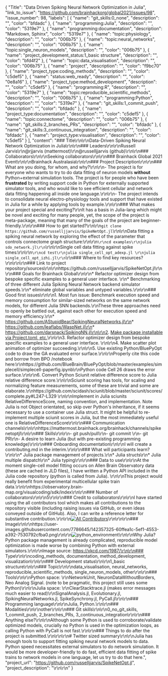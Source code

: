 {
  "Title": "Data Driven Spiking Neural Network Optimization in Julia",
  "link_to_issue": "https://github.com/brainhackorg/global2021/issues/98",
  "issue_number": 98,
  "labels": [
    {
      "name": "git_skills:0_none",
      "description": "",
      "color": "bfdadc"
    },
    {
      "name": "programming:Julia",
      "description": "",
      "color": "5319e7"
    },
    {
      "name": "programming:documentation",
      "description": "Markdown, Sphinx",
      "color": "5319e7"
    },
    {
      "name": "topic:physiology",
      "description": "",
      "color": "006b75"
    },
    {
      "name": "topic:neural_networks",
      "description": "",
      "color": "006b75"
    },
    {
      "name": "topic:single_neuron_models",
      "description": "",
      "color": "006b75"
    },
    {
      "name": "project_development_status:1_basic structure",
      "description": "",
      "color": "bfd4f2"
    },
    {
      "name": "topic:data_visualisation",
      "description": "",
      "color": "006b75"
    },
    {
      "name": "project",
      "description": "",
      "color": "f9bc70"
    },
    {
      "name": "project_type:coding_methods",
      "description": "",
      "color": "c5def5"
    },
    {
      "name": "status:web_ready",
      "description": "",
      "color": "0e8a16"
    },
    {
      "name": "project_type:method_development",
      "description": "",
      "color": "c5def5"
    },
    {
      "name": "programming:R",
      "description": "",
      "color": "5319e7"
    },
    {
      "name": "topic:reproducible_scientific_methods",
      "description": "",
      "color": "006b75"
    },
    {
      "name": "programming:Python",
      "description": "",
      "color": "5319e7"
    },
    {
      "name": "git_skills:1_commit_push",
      "description": "",
      "color": "bfdadc"
    },
    {
      "name": "project_type:documentation",
      "description": "",
      "color": "c5def5"
    },
    {
      "name": "topic:connectome",
      "description": "",
      "color": "006b75"
    },
    {
      "name": "git_skills:2_branches_PRs",
      "description": "",
      "color": "bfdadc"
    },
    {
      "name": "git_skills:3_continuous_integration",
      "description": "",
      "color": "bfdadc"
    },
    {
      "name": "project_type:visualisation",
      "description": "",
      "color": "c5def5"
    }
  ],
  "content": "### Title\r\n\r\nData-Driven Spiking Neural Network Optimization in Julia\r\n\r\n### Leaders\r\n\r\nRussell Jarvis\r\n@rjjarvis (mattermost)\r\n@russelljjarvis (github)\r\n\r\n### Collaborators\r\n\r\nSeeking collaborators\r\n\r\n### Brainhack Global 2021 Event\r\n\r\nBrainhack Australasia\r\n\r\n### Project Description\r\n\r\n### What are you doing, for whom, and why?\r\n\r\n- The project is for everyone who wants to try to do data fitting of neuron models **without** Python+external simulation tools. The project is for people who have been **frustrated** by writing support code in Python for externally supported simulator tools, and who would like to see efficient cellular and network data fitting happening all inside one language.\r\n\r\n- The project intends to consolidate neural electro-physiology tools and support that have existed in Julia for a while by applying tools by example.\r\n\r\n### What makes your project special and exciting?\r\nIt has a basis in Julia-lang which might be novel and exciting for many people, yet, the scope of the project is meta-package, meaning that many of the goals of the project are beginner-friendly.\r\n\r\n### How to get started?\r\n\r\n`git clone https://github.com/russelljjarvis/SpikeNetOpt.jl`\r\n\r\nData fitting a spiking neural network by exploring the effect of the parameter that controls connectome graph structure:\r\n\r\n```\r\ncd examples\r\njulia sdo_network.jl\r\n```\r\n\r\nSingle cell data fitting against spike times:\r\n\r\n```\r\ncd test\r\njulia single_cell_opt_adexp.jl \r\njulia single_cell_opt_izhi.jl\r\n```\r\n### Where to find key resources?\r\n\r\n\r\n### Link to project repository/sources\r\n\r\nhttps://github.com/russelljjarvis/SpikeNetOpt.jl\r\n\r\n### Goals for Brainhack Global\r\n\r\n* Refactor optimizer design from bespoke specific examples to a general user interface. \r\n* Benchmarking of three different Julia Spiking Neural Network backend simulator speeds.\r\n* eliminate global variables and untyped variables.\r\n\r\n### Good first issues\r\n\r\n1. Most fun issue: Benchmark execution speed and memory consumption for similar-sized networks on the same network models, for different Julia SNN backends.\r\nThese three approaches need to openly be battled out, against each other for execution speed and memory efficiency.\r\n* https://github.com/AStupidBear/SpikingNeuralNetworks.jl\r\n* https://github.com/leaflabs/WaspNet.jl\r\n* https://github.com/darsnack/SpikingNN.jl\r\n\r\n2. [Make package installable via Project.toml, etc.](https://github.com/russelljjarvis/SpikeNetOpt.jl/issues/3)\r\n\r\n3. Refactor optimizer design from bespoke specific examples to a general user interface. \r\n\r\n4. Make scatter plot animation of optimizer succeeding.\r\n\r\n5. Use existing Python/BluePyOpt code to draw the GA evaluated error surface.\r\n\r\nProperly cite this code and borrow from BPO /notebook here:\r\nhttps://github.com/BlueBrain/BluePyOpt/blob/master/examples/simplecell/simplecell-paperfig.ipynb\r\nPython code Cell 26 draws the error surface.\r\n\r\n6. Convert Python Sciunit relative difference score to Julia relative difference score.\r\n\r\nSciunit scoring has tools, for scaling and normalizing feature measurements, some of these are trivial and some are elaborate.\r\nhttps://github.com/scidash/sciunit/blob/master/sciunit/scores/complete.py#L247-L329 \r\n\r\nImplement in Julia sciunits RelativeDifferenceScore, naming convention, and implementation. Note Julia is not Object orientated, so skip over Python's inheritance, if it seems necessary to use a container use Julia struct. It might be helpful to re-implement multiple sciunit scores in Julia, but the most immediately useful one is RelativeDifferenceScore\r\n\r\n### Communication channels\r\n\r\nhttps://mattermost.brainhack.org/brainhack/channels/spikenetoptjl\r\n\r\n### Skills\r\n\r\n- git push/pull\r\n- git commit \r\n- git PR\r\n- A desire to learn Julia (but with pre-existing programming knowledge)\r\n\r\n### Onboarding documentation\r\n\r\nI will create a contributing.md in the interim.\r\n\r\n### What will participants learn?\r\n\r\n* Julia package management of projects.\r\n* Julia structs\r\n* Julia multiple dispatch\r\n* Julia typing\r\n\r\n### Data to use\r\n\r\nAt the moment single-cell model fitting occurs on Allen Brain Observatory data (these are cached in JLD files), I have written a Python API included in the Julia code repository (python is called from Julia). \r\n\r\nThis project would really benefit from experimental multicellular spike train data.\r\n\r\nhttps://observatory.brain-map.org/visualcoding/sdk/index\r\n\r\n### Number of collaborators\r\n\r\n5\r\n\r\n### Credit to collaborators\r\n\r\nI have started using the all contributors tool which makes all contributions to the repository visible (including raising issues via GitHub, or even ideas conveyed outside of GitHub). Also, I can write a reference letter for substantive contribution.\r\n\r\n[![All Contributors](https://img.shields.io/badge/all_contributors-1-orange.svg?style=flat-square)](#contributors-)\r\n\r\n\r\n### Image\r\n\r\nhttps://user-images.githubusercontent.com/7786645/142357325-60ffea1c-5ef1-4553-a392-7530792cfba0.png\r\n\r\n![python_environment](https://user-images.githubusercontent.com/7786645/142357325-60ffea1c-5ef1-4553-a392-7530792cfba0.png)\r\n\r\nWhy Julia? Python package management is already complicated, reproducible model optimization is made worse by combining Python with external simulators.\r\n\r\nImage source: https://xkcd.com/1987/\r\n\r\n### Type\r\n\r\ncoding_methods, documentation, method_development, visualization\r\n\r\n### Development status\r\n\r\n1_basic structure\r\n\r\n### Topic\r\n\r\ndata_visualisation, neural_networks, reproducible_scientific_methods, single_neuron_models, other\r\n\r\n### Tools\r\n\r\nPython space: \r\nNetworkUnit, NeuronDataWithoutBorders, Neo Analog Signal. (note to be pragmatic, this project still uses some Python)\r\n\r\nJulia space: \r\nClearStacktrace.jl (makes error messages much easier to read)\r\nSignalAnalysis.jl, Evolutionary.jl, SpikingNeuralNetworks.jl, SpikeSynchrony.jl, PyCall.jl\r\n\r\n### Programming language\r\n\r\nJulia, Python.\r\n\r\n### Modalities\r\n\r\nother\r\n\r\n### Git skills\r\n\r\n0_no_git_skills, 1_commit_push, 2_branches_PRs, 3_continuous_integration\r\n\r\n### Anything else?\r\n\r\nAlthough some Python is used to corroborate/validate optimized models, crucially no Python is used in the optimization loops, as calling Python with PyCall is not fast.\r\n\r\n### Things to do after the project is submitted.\r\n\r\n\r\n# Twitter sized summary\r\n\r\nJulia has enough tools to support fitting spiking neural network models to data. Python speed necessitates external simulators to do network simulation. It would be more developer-friendly to do fast, efficient data fitting of spike trains to network models in one language, let us try to do that here.",
  "project_url": "https://github.com/russelljjarvis/SpikeNetOpt.jl",
  "project_description": "\r\n\r\n"
}
